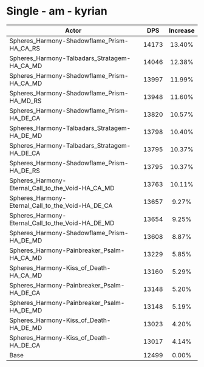 # Single - am - kyrian
| Actor | DPS | Increase |
|---|:---:|:---:|
|Spheres_Harmony-Shadowflame_Prism-HA_CA_RS|14173|13.40%|
|Spheres_Harmony-Talbadars_Stratagem-HA_CA_MD|14046|12.38%|
|Spheres_Harmony-Shadowflame_Prism-HA_CA_MD|13997|11.99%|
|Spheres_Harmony-Shadowflame_Prism-HA_MD_RS|13948|11.60%|
|Spheres_Harmony-Shadowflame_Prism-HA_DE_CA|13820|10.57%|
|Spheres_Harmony-Talbadars_Stratagem-HA_DE_MD|13798|10.40%|
|Spheres_Harmony-Talbadars_Stratagem-HA_DE_CA|13795|10.37%|
|Spheres_Harmony-Shadowflame_Prism-HA_DE_RS|13795|10.37%|
|Spheres_Harmony-Eternal_Call_to_the_Void-HA_CA_MD|13763|10.11%|
|Spheres_Harmony-Eternal_Call_to_the_Void-HA_DE_CA|13657|9.27%|
|Spheres_Harmony-Eternal_Call_to_the_Void-HA_DE_MD|13654|9.25%|
|Spheres_Harmony-Shadowflame_Prism-HA_DE_MD|13608|8.87%|
|Spheres_Harmony-Painbreaker_Psalm-HA_CA_MD|13229|5.85%|
|Spheres_Harmony-Kiss_of_Death-HA_CA_MD|13160|5.29%|
|Spheres_Harmony-Painbreaker_Psalm-HA_DE_CA|13148|5.20%|
|Spheres_Harmony-Painbreaker_Psalm-HA_DE_MD|13148|5.19%|
|Spheres_Harmony-Kiss_of_Death-HA_DE_MD|13023|4.20%|
|Spheres_Harmony-Kiss_of_Death-HA_DE_CA|13017|4.14%|
|Base|12499|0.00%|
